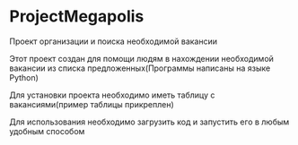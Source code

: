 # ProjectMegapolis
Проект организации и поиска необходимой вакансии

Этот проект создан для помощи людям в нахождении необходимой вакансии из списка предложенных(Программы написаны на языке Python)

Для установки проекта необходимо иметь таблицу с вакансиями(пример таблицы прикреплен)

Для использования необходимо загрузить код и запустить его в любым удобным способом
